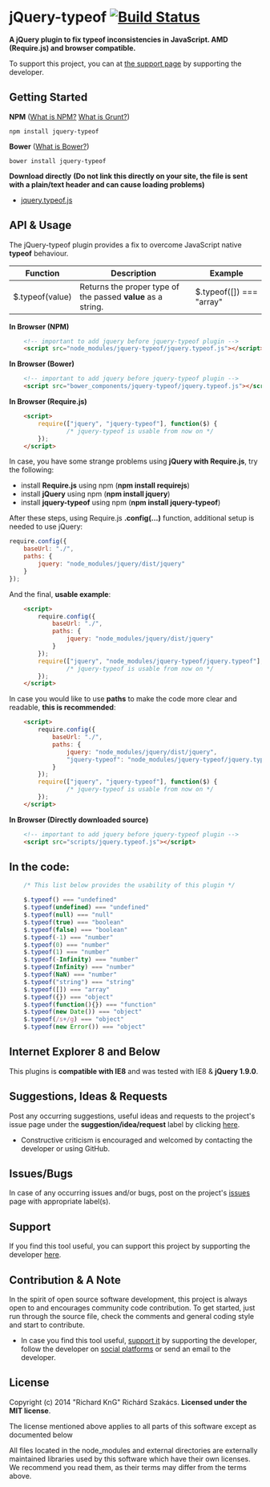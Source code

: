 jQuery-typeof [![Build Status](https://travis-ci.org/richard-kng/jquery-typeof.svg?branch=master)](https://travis-ci.org/richard-kng/jquery-typeof)
=============
__A jQuery plugin to fix typeof inconsistencies in JavaScript. AMD (Require.js) and browser compatible.__

To support this project, you can at [the support page](http://richard-kng.github.io/support/) by supporting the developer.

Getting Started
---------------

__NPM__ ([What is NPM?](https://docs.nodejitsu.com/articles/getting-started/npm/what-is-npm) [What is Grunt?](http://gruntjs.com/))

    npm install jquery-typeof

__Bower__ ([What is Bower?](http://bower.io/))

    bower install jquery-typeof

__Download directly__ __(Do not link this directly on your site, the file is sent with a plain/text header and can cause loading problems)__

- [jquery.typeof.js](https://raw.githubusercontent.com/richard-kng/jquery-typeof/master/lib/jquery.typeof.js)

API & Usage
-----------
The jQuery-typeof plugin provides a fix to overcome JavaScript native __typeof__ behaviour.

| Function | Description | Example |
| -------- | ----------- | ------- |
| $.typeof(value) | Returns the proper type of the passed __value__ as a string. | $.typeof([]) === "array" |

__In Browser (NPM)__
```html
    <!-- important to add jquery before jquery-typeof plugin -->
    <script src="node_modules/jquery-typeof/jquery.typeof.js"></script>
```
__In Browser (Bower)__
```html
    <!-- important to add jquery before jquery-typeof plugin -->
    <script src="bower_components/jquery-typeof/jquery.typeof.js"></script>
```
__In Browser (Require.js)__
```html
    <script>
        require(["jquery", "jquery-typeof"], function($) {
                /* jquery-typeof is usable from now on */
        });
    </script>
```
In case, you have some strange problems using __jQuery with Require.js__, try the following:
 - install __Require.js__ using npm (__npm install requirejs__)
 - install __jQuery__ using npm (__npm install jquery__)
 - install __jquery-typeof__ using npm (__npm install jquery-typeof__)

After these steps, using Require.js __.config(...)__ function, additional setup is needed to use jQuery:
```javascript
require.config({
    baseUrl: "./",
    paths: {
        jquery: "node_modules/jquery/dist/jquery"
    }
});
```
And the final, __usable example__:
```html
    <script>
        require.config({
            baseUrl: "./",
            paths: {
                jquery: "node_modules/jquery/dist/jquery"
            }
        });
        require(["jquery", "node_modules/jquery-typeof/jquery.typeof"], function($) {
                /* jquery-typeof is usable from now on */
        });
    </script>
```
In case you would like to use __paths__ to make the code more clear and readable, __this is recommended__:
```html
    <script>
        require.config({
            baseUrl: "./",
            paths: {
                jquery: "node_modules/jquery/dist/jquery",
                "jquery-typeof": "node_modules/jquery-typeof/jquery.typeof"
            }
        });
        require(["jquery", "jquery-typeof"], function($) {
                /* jquery-typeof is usable from now on */
        });
    </script>
```
__In Browser (Directly downloaded source)__
```html
    <!-- important to add jquery before jquery-typeof plugin -->
    <script src="scripts/jquery.typeof.js"></script>
```
In the code:
------------
```javascript
    /* This list below provides the usability of this plugin */

    $.typeof() === "undefined"
    $.typeof(undefined) === "undefined"
    $.typeof(null) === "null"
    $.typeof(true) === "boolean"
    $.typeof(false) === "boolean"
    $.typeof(-1) === "number"
    $.typeof(0) === "number"
    $.typeof(1) === "number"
    $.typeof(-Infinity) === "number"
    $.typeof(Infinity) === "number"
    $.typeof(NaN) === "number"
    $.typeof("string") === "string"
    $.typeof([]) === "array"
    $.typeof({}) === "object"
    $.typeof(function(){}) === "function"
    $.typeof(new Date()) === "object"
    $.typeof(/s+/g) === "object"
    $.typeof(new Error()) === "object"
```
Internet Explorer 8 and Below
-----------------------------
This plugins is __compatible with IE8__ and was tested with IE8 & __jQuery 1.9.0__.

Suggestions, Ideas & Requests
-----------------------------
Post any occurring suggestions, useful ideas and requests to the project's issue page under the __suggestion/idea/request__ label by clicking [here](https://github.com/richard-kng/jquery-typeof/labels/suggestion/idea/request).

 - Constructive criticism is encouraged and welcomed by contacting the developer or using GitHub.

Issues/Bugs
-----------
In case of any occurring issues and/or bugs, post on the project's [issues](https://github.com/richard-kng/jquery-typeof/issues) page with appropriate label(s).

Support
-------
If you find this tool useful, you can support this project by supporting the developer [here](http://richard-kng.github.io/support/).

Contribution & A Note
---------------------
In the spirit of open source software development, this project is always open to and encourages community code contribution. To get started, just run through the source file, check the comments and general coding style and start to contribute.

- In case you find this tool useful, [support it](http://richard-kng.github.io/support/) by supporting the developer, follow the developer on [social platforms](http://richard-kng.github.io/support/#social) or send an email to the developer.

License
-------
Copyright (c) 2014 "Richard KnG" Richárd Szakács. __Licensed under the MIT license__.

The license mentioned above applies to all parts of this software except as
documented below

All files located in the node_modules and external directories are
externally maintained libraries used by this software which have their
own licenses. We recommend you read them, as their terms may differ from
the terms above.
